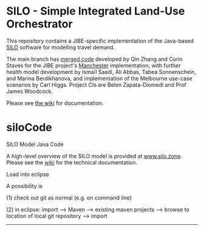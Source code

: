 # SILO - Simple Integrated Land-Use Orchestrator

This repository contains a JIBE-specific implementation of the Java-based [SILO](https://github.com/msmobility/silo) software for modelling travel demand.  

The main branch has [merged code](https://github.com/msmobility/silo/tree/transportHealthIntegrationModel_jibe) developed by Qin Zhang and Corin Staves for the JIBE project's [Manchester](https://github.com/jibeproject/silo/tree/main/useCases/manchester/src/main/java/de/tum/bgu/msm) implementation, with further health model development by Ismaïl Saadi, Ali Abbas, Tabea Sonnenschein, and Marina Berdikhanova, and implementation of the Melbourne use-case scenarios by Carl Higgs.  Project CIs are Belen Zapata-Diomedi and Prof James Woodcock.

Please see [the wiki](https://wiki.tum.de/display/msmmodels/MITO) for documentation.


# siloCode
SILO Model Java Code

A high-level overview of the SILO model is provided at www.silo.zone. Please see the [wiki](https://wiki.tum.de/display/msmmodels/SILO) for the technical documentation.

Load into eclipse

A possibility is

(1) check out git as normal (e.g. on command line)

(2) in eclipse: import --> Maven --> existing maven projects --> browse to location of local git repository --> import

-----

